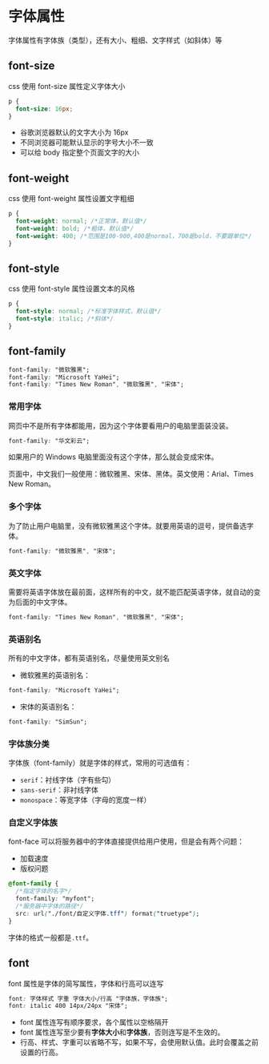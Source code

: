 # 字体属性

字体属性有字体族（类型），还有大小、粗细、文字样式（如斜体）等

## font-size

css 使用 font-size 属性定义字体大小

```css
p {
  font-size: 16px;
}
```

- 谷歌浏览器默认的文字大小为 16px
- 不同浏览器可能默认显示的字号大小不一致
- 可以给 body 指定整个页面文字的大小

## font-weight

css 使用 font-weight 属性设置文字粗细

```css
p {
  font-weight: normal; /*正常体，默认值*/
  font-weight: bold; /*粗体，默认值*/
  font-weight: 400; /*范围是100-900,400是normal，700是bold，不要跟单位*/
}
```

## font-style

css 使用 font-style 属性设置文本的风格

```css
p {
  font-style: normal; /*标准字体样式，默认值*/
  font-style: italic; /*斜体*/
}
```

## font-family

```css
font-family: "微软雅黑";
font-family: "Microsoft YaHei";
font-family: "Times New Roman", "微软雅黑", "宋体";
```

### 常用字体

网页中不是所有字体都能用，因为这个字体要看用户的电脑里面装没装。

```css
font-family: "华文彩云";
```

如果用户的 Windows 电脑里面没有这个字体，那么就会变成宋体。

页面中，中文我们一般使用：微软雅黑、宋体、黑体。英文使用：Arial、Times New Roman。

### 多个字体

为了防止用户电脑里，没有微软雅黑这个字体。就要用英语的逗号，提供备选字体。

```css
font-family: "微软雅黑", "宋体";
```

### 英文字体

需要将英语字体放在最前面，这样所有的中文，就不能匹配英语字体，就自动的变为后面的中文字体。

```css
font-family: "Times New Roman", "微软雅黑", "宋体";
```

### 英语别名

所有的中文字体，都有英语别名，尽量使用英文别名

- 微软雅黑的英语别名：

```css
font-family: "Microsoft YaHei";
```

- 宋体的英语别名：

```css
font-family: "SimSun";
```

### 字体族分类

字体族（font-family）就是字体的样式，常用的可选值有：

- `serif`：衬线字体（字有些勾）
- `sans-serif`：非衬线字体
- `monospace`：等宽字体（字母的宽度一样）

### 自定义字体族

font-face 可以将服务器中的字体直接提供给用户使用，但是会有两个问题：

- 加载速度
- 版权问题

```css
@font-family {
  /*指定字体的名字*/
  font-family: "myfont";
  /*服务器中字体的路径*/
  src: url("./font/自定义字体.tff") format("truetype");
}
```

字体的格式一般都是`.ttf`。

## font

font 属性是字体的简写属性，字体和行高可以连写

```css
font: 字体样式 字重 字体大小/行高 "字体族，字体族";
font: italic 400 14px/24px "宋体";
```

- font 属性连写有顺序要求，各个属性以空格隔开
- font 属性连写至少要有**字体大小**和**字体族**，否则连写是不生效的。
- 行高、样式、字重可以省略不写，如果不写，会使用默认值。此时会覆盖之前设置的行高。
